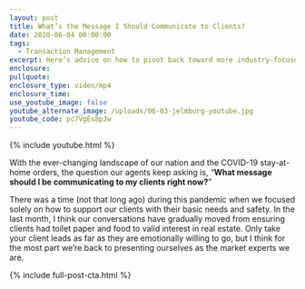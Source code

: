 ```yaml
---
layout: post
title: What’s the Message I Should Communicate to Clients?
date: 2020-06-04 00:00:00
tags:
  - Transaction Management
excerpt: Here’s advice on how to pivot back toward more industry-focused messaging.
enclosure:
pullquote:
enclosure_type: video/mp4
enclosure_time:
use_youtube_image: false
youtube_alternate_image: /uploads/06-03-jelmburg-youtube.jpg
youtube_code: pc7VgEs8pJw
---
```


{% include youtube.html %}

With the ever-changing landscape of our nation and the COVID-19 stay-at-home orders, the question our agents keep asking is, “**What message should I be communicating to my clients right now?**”

There was a time (not that long ago) during this pandemic when we focused solely on how to support our clients with their basic needs and safety. In the last month, I think our conversations have gradually moved from ensuring clients had toilet paper and food to valid interest in real estate. Only take your client leads as far as they are emotionally willing to go, but I think for the most part we’re back to presenting ourselves as the market experts we are.

{% include full-post-cta.html %}